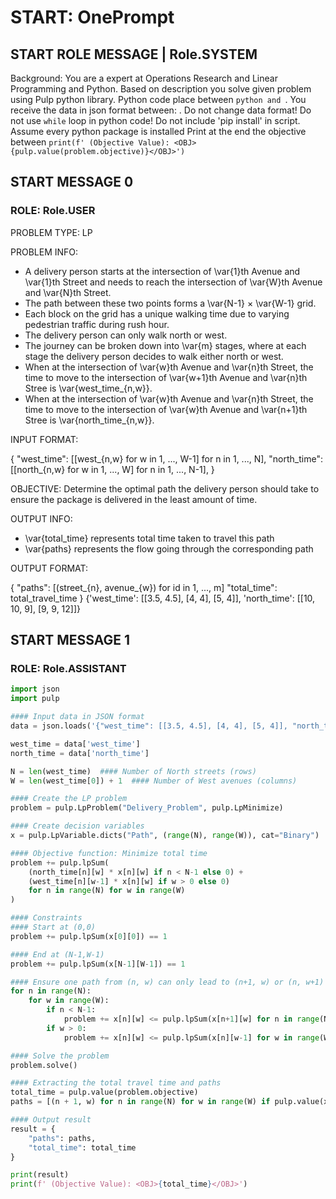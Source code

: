 # START: OnePrompt 
## START ROLE MESSAGE | Role.SYSTEM 
Background: You are a expert at Operations Research and Linear Programming and Python. Based on description you solve given problem using Pulp python library. Python code place between ```python and ```. You receive the data in json format between: <DATA></DATA>. Do not change data format! Do not use `while` loop in python code! Do not include 'pip install' in script. Assume every python package is installed Print at the end the objective between <OBJ></OBJ> `print(f' (Objective Value): <OBJ>{pulp.value(problem.objective)}</OBJ>')`  
## START MESSAGE 0 
### ROLE: Role.USER
<DESCRIPTION>
PROBLEM TYPE: LP

PROBLEM INFO:

- A delivery person starts at the intersection of \var{1}th Avenue and \var{1}th Street and needs to reach the intersection of \var{W}th Avenue and \var{N}th Street.
- The path between these two points forms a \var{N-1} × \var{W-1} grid.
- Each block on the grid has a unique walking time due to varying pedestrian traffic during rush hour.
- The delivery person can only walk north or west.
- The journey can be broken down into \var{m} stages, where at each stage the delivery person decides to walk either north or west.
- When at the intersection of \var{w}th Avenue and \var{n}th Street, the time to move to the intersection of \var{w+1}th Avenue and \var{n}th Stree is \var{west_time_{n,w}}.
- When at the intersection of \var{w}th Avenue and \var{n}th Street, the time to move to the intersection of \var{w}th Avenue and \var{n+1}th Stree is \var{north_time_{n,w}}.

INPUT FORMAT:

{
    "west_time": [[west_{n,w} for w in 1, ..., W-1] for n in 1, ..., N],
    "north_time": [[north_{n,w} for w in 1, ..., W] for n in 1, ..., N-1],
}

OBJECTIVE: Determine the optimal path the delivery person should take to ensure the package is delivered in the least amount of time.

OUTPUT INFO:

- \var{total_time} represents total time taken to travel this path
- \var{paths} represents the flow going through the corresponding path

OUTPUT FORMAT:

{
    "paths": [(street_{n}, avenue_{w}) for id in 1, ..., m]
    "total_time": total_travel_time
}
</DESCRIPTION>
<DATA>
{'west_time': [[3.5, 4.5], [4, 4], [5, 4]], 'north_time': [[10, 10, 9], [9, 9, 12]]}</DATA>


## START MESSAGE 1 
### ROLE: Role.ASSISTANT
```python
import json
import pulp

#### Input data in JSON format
data = json.loads('{"west_time": [[3.5, 4.5], [4, 4], [5, 4]], "north_time": [[10, 10, 9], [9, 9, 12]]}')

west_time = data['west_time']
north_time = data['north_time']

N = len(west_time)  #### Number of North streets (rows)
W = len(west_time[0]) + 1  #### Number of West avenues (columns)

#### Create the LP problem
problem = pulp.LpProblem("Delivery_Problem", pulp.LpMinimize)

#### Create decision variables
x = pulp.LpVariable.dicts("Path", (range(N), range(W)), cat="Binary")

#### Objective function: Minimize total time
problem += pulp.lpSum(
    (north_time[n][w] * x[n][w] if n < N-1 else 0) + 
    (west_time[n][w-1] * x[n][w] if w > 0 else 0) 
    for n in range(N) for w in range(W)
)

#### Constraints
#### Start at (0,0)
problem += pulp.lpSum(x[0][0]) == 1

#### End at (N-1,W-1)
problem += pulp.lpSum(x[N-1][W-1]) == 1

#### Ensure one path from (n, w) can only lead to (n+1, w) or (n, w+1)
for n in range(N):
    for w in range(W):
        if n < N-1:
            problem += x[n][w] <= pulp.lpSum(x[n+1][w] for n in range(N))
        if w > 0:
            problem += x[n][w] <= pulp.lpSum(x[n][w-1] for w in range(W))

#### Solve the problem
problem.solve()

#### Extracting the total travel time and paths
total_time = pulp.value(problem.objective)
paths = [(n + 1, w) for n in range(N) for w in range(W) if pulp.value(x[n][w]) == 1]

#### Output result
result = {
    "paths": paths,
    "total_time": total_time
}

print(result)
print(f' (Objective Value): <OBJ>{total_time}</OBJ>')
```

